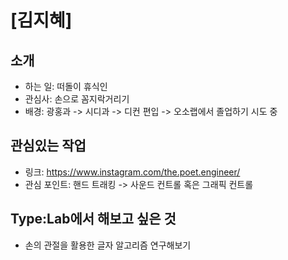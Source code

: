 # [김지혜]

## 소개
- 하는 일: 떠돌이 휴식인
- 관심사: 손으로 꼼지락거리기
- 배경: 광홍과 -> 시디과 -> 디컨 편입 -> 오소랩에서 졸업하기 시도 중

## 관심있는 작업
- 링크: https://www.instagram.com/the.poet.engineer/
- 관심 포인트: 핸드 트래킹 -> 사운드 컨트롤 혹은 그래픽 컨트롤

## Type:Lab에서 해보고 싶은 것
- 손의 관절을 활용한 글자 알고리즘 연구해보기 